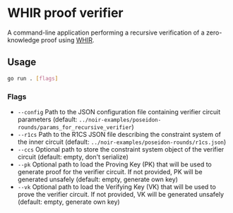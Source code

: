 # WHIR proof verifier

A command-line application performing a recursive verification of a zero-knowledge proof using [WHIR](https://eprint.iacr.org/2024/1586.pdf).

## Usage

```bash
go run . [flags]
```

### Flags

- `--config` Path to the JSON configuration file containing verifier circuit parameters (default: `../noir-examples/poseidon-rounds/params_for_recursive_verifier`)
- `--r1cs` Path to the R1CS JSON file describing the constraint system of the inner circuit (default: `../noir-examples/poseidon-rounds/r1cs.json`)
- `--ccs` Optional path to store the constraint system object of the verifier circuit (default: empty, don't serialize)
- `--pk` Optional path to load the Proving Key (PK) that will be used to generate proof for the verifier circuit. If not provided, PK will be generated unsafely (default: empty, generate own key)
- `--vk` Optional path to load the Verifying Key (VK) that will be used to prove the verifier circuit. If not provided, VK will be generated unsafely (default: empty, generate own key)
